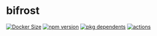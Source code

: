 # bifrost

[![Docker Size](https://img.shields.io/docker/image-size/stableness/bifrost-node?label=Docker)](https://hub.docker.com/r/stableness/bifrost-node)
[![npm version](https://badgen.net/npm/v/@stableness/bifrost)](https://www.npmjs.com/package/@stableness/bifrost)
[![pkg dependents](https://badgen.net/npm/dependents/@stableness/bifrost)](https://www.npmjs.com/package/@stableness/bifrost?activeTab=dependencies)
[![actions](https://github.com/stableness/bifrost/workflows/Publishing/badge.svg)](https://github.com/stableness/bifrost/actions)

